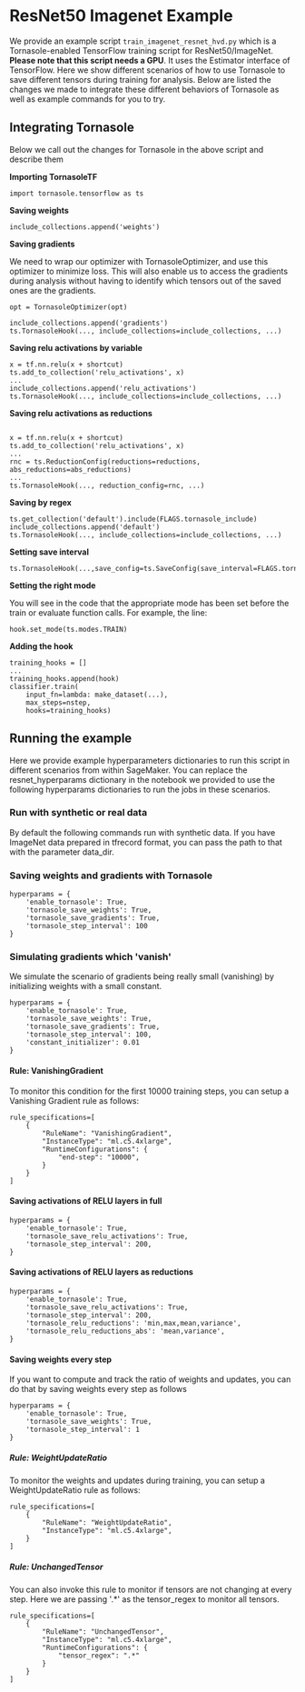 # ResNet50 Imagenet Example
We provide an example script `train_imagenet_resnet_hvd.py` which is a Tornasole-enabled TensorFlow training script for ResNet50/ImageNet. 
**Please note that this script needs a GPU**. 
It uses the Estimator interface of TensorFlow. 
Here we show different scenarios of how to use Tornasole to 
save different tensors during training for analysis. 
Below are listed the changes we made to integrate these different 
behaviors of Tornasole as well as example commands for you to try.

## Integrating Tornasole
Below we call out the changes for Tornasole in the above script and describe them

**Importing TornasoleTF**
```
import tornasole.tensorflow as ts
```
**Saving weights**
```
include_collections.append('weights')
```
**Saving gradients**

We need to wrap our optimizer with TornasoleOptimizer, and use this optimizer to minimize loss. 
This will also enable us to access the gradients during analysis without having to identify which tensors out of the saved ones are the gradients.
```
opt = TornasoleOptimizer(opt)

include_collections.append('gradients')
ts.TornasoleHook(..., include_collections=include_collections, ...)
```
**Saving relu activations by variable**
```
x = tf.nn.relu(x + shortcut)
ts.add_to_collection('relu_activations', x)
...
include_collections.append('relu_activations')
ts.TornasoleHook(..., include_collections=include_collections, ...)
```
**Saving relu activations as reductions**
```

x = tf.nn.relu(x + shortcut)
ts.add_to_collection('relu_activations', x)
...
rnc = ts.ReductionConfig(reductions=reductions, abs_reductions=abs_reductions)
...
ts.TornasoleHook(..., reduction_config=rnc, ...)
```
**Saving by regex**
```
ts.get_collection('default').include(FLAGS.tornasole_include)
include_collections.append('default')
ts.TornasoleHook(..., include_collections=include_collections, ...)
```
**Setting save interval**
```
ts.TornasoleHook(...,save_config=ts.SaveConfig(save_interval=FLAGS.tornasole_step_interval)...)
```
**Setting the right mode**

You will see in the code that the appropriate mode has been set before the train or evaluate function calls.
For example, the line:
```
hook.set_mode(ts.modes.TRAIN)
```

**Adding the hook**
```
training_hooks = []
...
training_hooks.append(hook)
classifier.train(
    input_fn=lambda: make_dataset(...),
    max_steps=nstep,
    hooks=training_hooks)
```

## Running the example
Here we provide example hyperparameters dictionaries to run this script in different scenarios from within SageMaker. You can replace the resnet_hyperparams dictionary in the notebook we provided to use the following hyperparams dictionaries to run the jobs in these scenarios.

### Run with synthetic or real data
By default the following commands run with synthetic data. If you have ImageNet data prepared in tfrecord format, 
 you can pass the path to that with the parameter data_dir.

### Saving weights and gradients with Tornasole
```
hyperparams = {
    'enable_tornasole': True,
    'tornasole_save_weights': True,
    'tornasole_save_gradients': True,
    'tornasole_step_interval': 100
}
```

### Simulating gradients which 'vanish'
We simulate the scenario of gradients being really small (vanishing) by initializing weights with a small constant. 

```
hyperparams = {
    'enable_tornasole': True,
    'tornasole_save_weights': True,
    'tornasole_save_gradients': True,
    'tornasole_step_interval': 100,
    'constant_initializer': 0.01
}
``` 
#### Rule: VanishingGradient
To monitor this condition for the first 10000 training steps, you can setup a Vanishing Gradient rule  as follows:

```
rule_specifications=[
    {
        "RuleName": "VanishingGradient",
        "InstanceType": "ml.c5.4xlarge",
        "RuntimeConfigurations": {
            "end-step": "10000",
        }
    }
]

```
#### Saving activations of RELU layers in full
```
hyperparams = {
    'enable_tornasole': True,
    'tornasole_save_relu_activations': True,
    'tornasole_step_interval': 200,
}
```
#### Saving activations of RELU layers as reductions
```
hyperparams = {
    'enable_tornasole': True,
    'tornasole_save_relu_activations': True,
    'tornasole_step_interval': 200,
    'tornasole_relu_reductions': 'min,max,mean,variance',
    'tornasole_relu_reductions_abs': 'mean,variance',
}
```
#### Saving weights every step
If you want to compute and track the ratio of weights and updates, 
you can do that by saving weights every step as follows 
```
hyperparams = {
    'enable_tornasole': True,
    'tornasole_save_weights': True,
    'tornasole_step_interval': 1
}
```
##### Rule: WeightUpdateRatio 
To monitor the weights and updates during training, you can setup a WeightUpdateRatio rule as follows:

```
rule_specifications=[
    {
        "RuleName": "WeightUpdateRatio",
        "InstanceType": "ml.c5.4xlarge",
    }
]
```

##### Rule: UnchangedTensor
You can also invoke this rule to 
monitor if tensors are not changing at every step. Here we are passing '.*' as the tensor_regex to monitor all tensors.
```
rule_specifications=[
    {
        "RuleName": "UnchangedTensor",
        "InstanceType": "ml.c5.4xlarge",
        "RuntimeConfigurations": {
            "tensor_regex": ".*"
        }
    }
]
```
